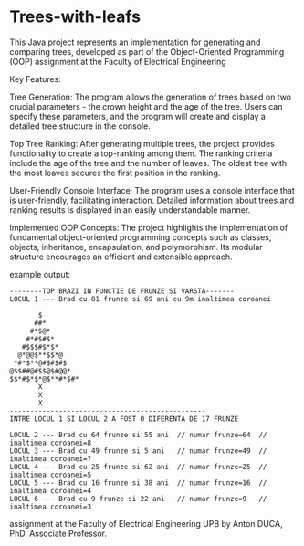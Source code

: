 # Trees-with-leafs
 This Java project represents an implementation for generating and comparing trees, developed as part of the Object-Oriented Programming (OOP) assignment at the Faculty of Electrical Engineering
 
  Key Features:

Tree Generation: The program allows the generation of trees based on two crucial parameters - the crown height and the age of the tree. Users can specify these parameters, and the program will create and display a detailed tree structure in the console.

Top Tree Ranking: After generating multiple trees, the project provides functionality to create a top-ranking among them. The ranking criteria include the age of the tree and the number of leaves. The oldest tree with the most leaves secures the first position in the ranking.

User-Friendly Console Interface: The program uses a console interface that is user-friendly, facilitating interaction. Detailed information about trees and ranking results is displayed in an easily understandable manner.

Implemented OOP Concepts: The project highlights the implementation of fundamental object-oriented programming concepts such as classes, objects, inheritance, encapsulation, and polymorphism. Its modular structure encourages an efficient and extensible approach.
 
 example output:
 ```
 --------TOP BRAZI IN FUNCTIE DE FRUNZE SI VARSTA------- 
LOCUL 1 --- Brad cu 81 frunze si 69 ani cu 9m inaltimea coroanei
         
        $
       ##*
      #*$@*
     #*#$#$*
    #$$$#$*$*
   @*@@$**$$*@
  *#*$**@#$#$#$
 @$$##@#$$@$#@@*
$$*#$*$*@$**#*$#*
        X
        X
        X
------------------------------------------------
INTRE LOCUL 1 SI LOCUL 2 A FOST O DIFERENTA DE 17 FRUNZE

LOCUL 2 --- Brad cu 64 frunze si 55 ani  // numar frunze=64  //  inaltimea coroanei=8
LOCUL 3 --- Brad cu 49 frunze si 5 ani   // numar frunze=49  //  inaltimea coroanei=7
LOCUL 4 --- Brad cu 25 frunze si 62 ani  // numar frunze=25  //  inaltimea coroanei=5
LOCUL 5 --- Brad cu 16 frunze si 38 ani  // numar frunze=16  //  inaltimea coroanei=4
LOCUL 6 --- Brad cu 9 frunze si 22 ani   // numar frunze=9   //  inaltimea coroanei=3

```


assignment at the Faculty of Electrical Engineering UPB by Anton DUCA, PhD. Associate Professor.
</br>

